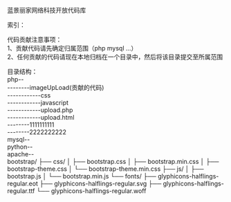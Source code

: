 蓝景丽家网络科技开放代码库


索引：


代码贡献注意事项：<br />
1、贡献代码请先确定归属范围（php mysql ...）<br />
2、任何贡献的代码请现在本地归档在一个目录中，然后将该目录提交至所属范围<br />

目录结构：<br />
php--<br />
--------imageUpLoad(贡献的代码) <br />
------------css <br />
------------javascript <br />
------------upload.php <br />
------------upload.html <br />
--------1111111111<br />
--------2222222222<br />
mysql-- <br />
python-- <br />
apache-- <br />
bootstrap/
├── css/
│   ├── bootstrap.css
│   ├── bootstrap.min.css
│   ├── bootstrap-theme.css
│   └── bootstrap-theme.min.css
├── js/
│   ├── bootstrap.js
│   └── bootstrap.min.js
└── fonts/
    ├── glyphicons-halflings-regular.eot
    ├── glyphicons-halflings-regular.svg
    ├── glyphicons-halflings-regular.ttf
    └── glyphicons-halflings-regular.woff

